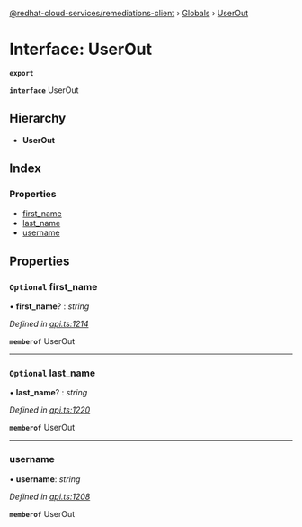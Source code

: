 [@redhat-cloud-services/remediations-client](../README.md) › [Globals](../globals.md) › [UserOut](userout.md)

# Interface: UserOut

**`export`** 

**`interface`** UserOut

## Hierarchy

* **UserOut**

## Index

### Properties

* [first_name](userout.md#optional-first_name)
* [last_name](userout.md#optional-last_name)
* [username](userout.md#username)

## Properties

### `Optional` first_name

• **first_name**? : *string*

*Defined in [api.ts:1214](https://github.com/RedHatInsights/javascript-clients/blob/master/packages/remediations/api.ts#L1214)*

**`memberof`** UserOut

___

### `Optional` last_name

• **last_name**? : *string*

*Defined in [api.ts:1220](https://github.com/RedHatInsights/javascript-clients/blob/master/packages/remediations/api.ts#L1220)*

**`memberof`** UserOut

___

###  username

• **username**: *string*

*Defined in [api.ts:1208](https://github.com/RedHatInsights/javascript-clients/blob/master/packages/remediations/api.ts#L1208)*

**`memberof`** UserOut
